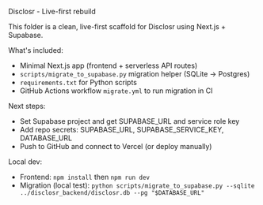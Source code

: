 Disclosr - Live-first rebuild

This folder is a clean, live-first scaffold for Disclosr using Next.js + Supabase.

What's included:
- Minimal Next.js app (frontend + serverless API routes)
- `scripts/migrate_to_supabase.py` migration helper (SQLite -> Postgres)
- `requirements.txt` for Python scripts
- GitHub Actions workflow `migrate.yml` to run migration in CI

Next steps:
- Set Supabase project and get SUPABASE_URL and service role key
- Add repo secrets: SUPABASE_URL, SUPABASE_SERVICE_KEY, DATABASE_URL
- Push to GitHub and connect to Vercel (or deploy manually)

Local dev:
- Frontend: `npm install` then `npm run dev`
- Migration (local test): `python scripts/migrate_to_supabase.py --sqlite ../disclosr_backend/disclosr.db --pg "$DATABASE_URL"`
